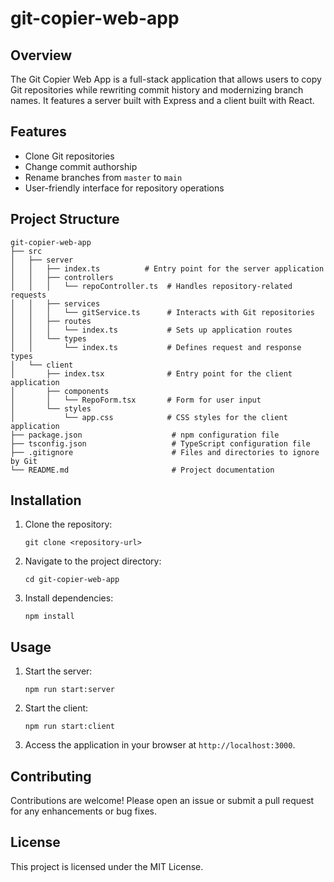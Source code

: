 # git-copier-web-app

## Overview
The Git Copier Web App is a full-stack application that allows users to copy Git repositories while rewriting commit history and modernizing branch names. It features a server built with Express and a client built with React.

## Features
- Clone Git repositories
- Change commit authorship
- Rename branches from `master` to `main`
- User-friendly interface for repository operations

## Project Structure
```
git-copier-web-app
├── src
│   ├── server
│   │   ├── index.ts          # Entry point for the server application
│   │   ├── controllers
│   │   │   └── repoController.ts  # Handles repository-related requests
│   │   ├── services
│   │   │   └── gitService.ts      # Interacts with Git repositories
│   │   ├── routes
│   │   │   └── index.ts           # Sets up application routes
│   │   └── types
│   │       └── index.ts           # Defines request and response types
│   └── client
│       ├── index.tsx              # Entry point for the client application
│       ├── components
│       │   └── RepoForm.tsx       # Form for user input
│       └── styles
│           └── app.css            # CSS styles for the client application
├── package.json                    # npm configuration file
├── tsconfig.json                   # TypeScript configuration file
├── .gitignore                      # Files and directories to ignore by Git
└── README.md                       # Project documentation
```

## Installation
1. Clone the repository:
   ```
   git clone <repository-url>
   ```
2. Navigate to the project directory:
   ```
   cd git-copier-web-app
   ```
3. Install dependencies:
   ```
   npm install
   ```

## Usage
1. Start the server:
   ```
   npm run start:server
   ```
2. Start the client:
   ```
   npm run start:client
   ```
3. Access the application in your browser at `http://localhost:3000`.

## Contributing
Contributions are welcome! Please open an issue or submit a pull request for any enhancements or bug fixes.

## License
This project is licensed under the MIT License.
